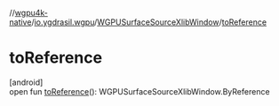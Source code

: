 //[wgpu4k-native](../../../index.md)/[io.ygdrasil.wgpu](../index.md)/[WGPUSurfaceSourceXlibWindow](index.md)/[toReference](to-reference.md)

# toReference

[android]\
open fun [toReference](to-reference.md)(): WGPUSurfaceSourceXlibWindow.ByReference